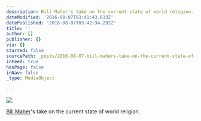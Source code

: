 ```yaml
---
description: Bill Maher's take on the current state of world religion.
dateModified: '2016-08-07T03:41:43.833Z'
datePublished: '2016-08-07T03:42:34.292Z'
title: ''
author: []
publisher: {}
via: {}
starred: false
sourcePath: _posts/2016-08-07-bill-mahers-take-on-the-current-state-of-world-religion.md
inFeed: true
hasPage: false
inNav: false
_type: MediaObject

---
```

![](https://the-grid-user-content.s3-us-west-2.amazonaws.com/976d3a91-2eb2-4716-bef8-288783fbe8b7.jpg)

[Bill Maher][0]'s take on the current state of world religion.

[0]: http://www.imdb.com/name/nm0005175/?ref_=